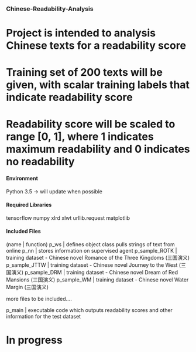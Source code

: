 ### Chinese-Readability-Analysis

# Project is intended to analysis Chinese texts for a readability score
# Training set of 200 texts will be given, with scalar training labels that indicate readability score
# Readability score will be scaled to range [0, 1], where 1 indicates maximum readability and 0 indicates no readability

#### Environment ####
Python 3.5 -> will update when possible

#### Required Libraries #####
tensorflow
numpy
xlrd
xlwt
urllib.request
matplotlib

#### Included Files #####
(name | function)
p_ws | defines object class pulls strings of text from online
p_nn | stores information on supervised agent
p_sample_ROTK | training dataset - Chinese novel Romance of the Three Kingdoms (三国演义)
p_sample_JTTW | training dataset - Chinese novel Journey to the West (三国演义)
p_sample_DRM | training dataset - Chinese novel Dream of Red Mansions (三国演义)
p_sample_WM | training dataset - Chinese novel Water Margin (三国演义)

more files to be included....

p_main | executable code which outputs readability scores and other information for the test dataset

# In progress
